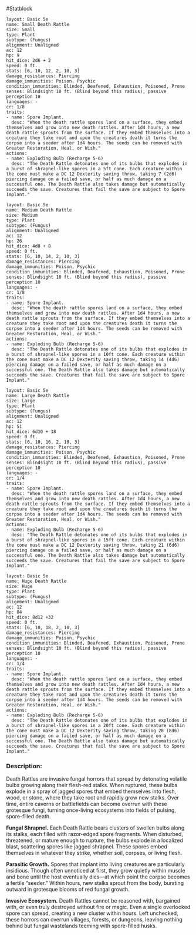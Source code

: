 #Statblock 
```statblock 
layout: Basic 5e 
name: Small Death Rattle
size: Small
type: Plant
subtype: (Fungus)
alignment: Unaligned
ac: 12
hp: 9
hit_dice: 2d6 + 2
speed: 0 ft.
stats: [6, 10, 12, 2, 10, 3]
damage_resistances: Piercing
damage_immunities: Poison, Psychic
condition_immunities: Blinded, Deafened, Exhaustion, Poisoned, Prone
senses: Blindsight 10 ft. (Blind beyond this radius), passive perception 10
languages: -
cr: 1/8
traits: 
- name: Spore Implant.
  desc: "When the death rattle spores land on a surface, they embed themselves and grow into new death rattles. After 1d4 hours, a new death rattle sprouts from the surface. If they embed themselves into a creature they take root and upon the creatures death it turns the corpse into a seeder after 1d4 hours. The seeds can be removed with Greater Restoration, Heal, or Wish."
actions: 
- name: Exploding Bulb (Recharge 5-6)
  desc: "The Death Rattle detonates one of its bulbs that explodes in a burst of shrapnel-like spores in a 5ft cone. Each creature within the cone must make a DC 12 Dexterity saving throw, taking 7 (2d6) piercing damage on a failed save, or half as much damage on a successful one. The Death Rattle also takes damage but automatically succeeds the save. Creatures that fail the save are subject to Spore Implant."
```

```statblock 
layout: Basic 5e 
name: Medium Death Rattle
size: Medium
type: Plant
subtype: (Fungus)
alignment: Unaligned
ac: 12
hp: 26
hit_dice: 4d8 + 8
speed: 0 ft.
stats: [6, 10, 14, 2, 10, 3]
damage_resistances: Piercing
damage_immunities: Poison, Psychic
condition_immunities: Blinded, Deafened, Exhaustion, Poisoned, Prone
senses: Blindsight 10 ft. (Blind beyond this radius), passive perception 10
languages: -
cr: 1/8
traits: 
- name: Spore Implant.
  desc: "When the death rattle spores land on a surface, they embed themselves and grow into new death rattles. After 1d4 hours, a new death rattle sprouts from the surface. If they embed themselves into a creature they take root and upon the creatures death it turns the corpse into a seeder after 1d4 hours. The seeds can be removed with Greater Restoration, Heal, or Wish."
actions: 
- name: Exploding Bulb (Recharge 5-6)
  desc: "The Death Rattle detonates one of its bulbs that explodes in a burst of shrapnel-like spores in a 10ft cone. Each creature within the cone must make a DC 12 Dexterity saving throw, taking 14 (4d6) piercing damage on a failed save, or half as much damage on a successful one. The Death Rattle also takes damage but automatically succeeds the save. Creatures that fail the save are subject to Spore Implant."
```

```statblock 
layout: Basic 5e 
name: Large Death Rattle
size: Large
type: Plant
subtype: (Fungus)
alignment: Unaligned
ac: 12
hp: 51
hit_dice: 6d10 + 18
speed: 0 ft.
stats: [6, 10, 16, 2, 10, 3]
damage_resistances: Piercing
damage_immunities: Poison, Psychic
condition_immunities: Blinded, Deafened, Exhaustion, Poisoned, Prone
senses: Blindsight 10 ft. (Blind beyond this radius), passive perception 10
languages: -
cr: 1/4
traits: 
- name: Spore Implant.
  desc: "When the death rattle spores land on a surface, they embed themselves and grow into new death rattles. After 1d4 hours, a new death rattle sprouts from the surface. If they embed themselves into a creature they take root and upon the creatures death it turns the corpse into a seeder after 1d4 hours. The seeds can be removed with Greater Restoration, Heal, or Wish."
actions: 
- name: Exploding Bulb (Recharge 5-6)
  desc: "The Death Rattle detonates one of its bulbs that explodes in a burst of shrapnel-like spores in a 15ft cone. Each creature within the cone must make a DC 12 Dexterity saving throw, taking 21 (6d6) piercing damage on a failed save, or half as much damage on a successful one. The Death Rattle also takes damage but automatically succeeds the save. Creatures that fail the save are subject to Spore Implant."
```

```statblock 
layout: Basic 5e 
name: Huge Death Rattle
size: Huge
type: Plant
subtype: (Fungus)
alignment: Unaligned
ac: 12
hp: 84
hit_dice: 8d12 +32
speed: 0 ft.
stats: [6, 10, 18, 2, 10, 3]
damage_resistances: Piercing
damage_immunities: Poison, Psychic
condition_immunities: Blinded, Deafened, Exhaustion, Poisoned, Prone
senses: Blindsight 10 ft. (Blind beyond this radius), passive perception 10
languages: -
cr: 1/4
traits: 
- name: Spore Implant.
  desc: "When the death rattle spores land on a surface, they embed themselves and grow into new death rattles. After 1d4 hours, a new death rattle sprouts from the surface. If they embed themselves into a creature they take root and upon the creatures death it turns the corpse into a seeder after 1d4 hours. The seeds can be removed with Greater Restoration, Heal, or Wish."
actions: 
- name: Exploding Bulb (Recharge 5-6)
  desc: "The Death Rattle detonates one of its bulbs that explodes in a burst of shrapnel-like spores in a 20ft cone. Each creature within the cone must make a DC 12 Dexterity saving throw, taking 28 (8d6) piercing damage on a failed save, or half as much damage on a successful one. The Death Rattle also takes damage but automatically succeeds the save. Creatures that fail the save are subject to Spore Implant."
```

### Description:
Death Rattles are invasive fungal horrors that spread by detonating volatile bulbs growing along their flesh-red stalks. When ruptured, these bulbs explode in a spray of jagged spores that embed themselves into flesh, wood, or stone, where they take root and rapidly grow new stalks. Over time, entire caverns or battlefields can become overrun with these grotesque fungi, turning once-living ecosystems into fields of pulsing, spore-filled death.

**Fungal Shrapnel.** Each Death Rattle bears clusters of swollen bulbs along its stalks, each filled with razor-edged spore fragments. When disturbed, threatened, or mature enough to rupture, the bulbs explode in a localized blast, scattering spores like jagged shrapnel. These spores embed themselves in whatever they strike, whether soil, corpses, or living flesh.

**Parasitic Growth.** Spores that implant into living creatures are particularly insidious. Though often unnoticed at first, they grow quietly within muscle and bone until the host eventually dies—at which point the corpse becomes a fertile “seeder.” Within hours, new stalks sprout from the body, bursting outward in grotesque blooms of red fungal growth.

**Invasive Ecosystem.** Death Rattles cannot be reasoned with, bargained with, or even truly destroyed without fire or magic. Even a single overlooked spore can spread, creating a new cluster within hours. Left unchecked, these horrors can overrun villages, forests, or dungeons, leaving nothing behind but fungal wastelands teeming with spore-filled husks.